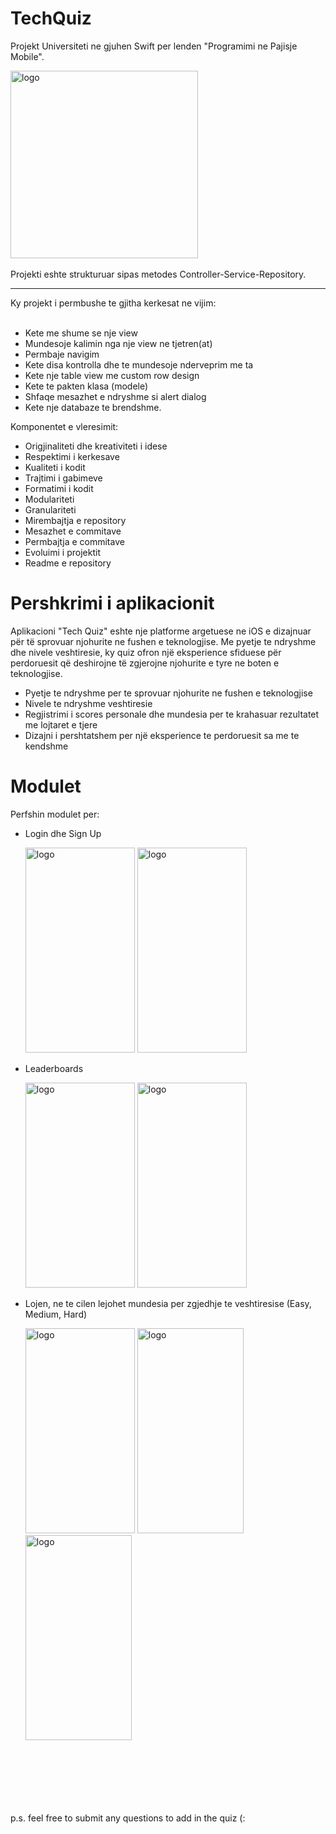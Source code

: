 # TechQuiz
Projekt Universiteti ne gjuhen Swift per lenden "Programimi ne Pajisje Mobile".


<img src="https://github.com/ZanaMisini/TechQuiz/assets/118012775/edd0474d-fd63-49f9-91d4-020fc24afa0e" alt="logo" width="300"/>
<br>
<br>
Projekti eshte strukturuar sipas metodes Controller-Service-Repository.
<hr>
Ky projekt i permbushe te gjitha kerkesat ne vijim: <br><br>

  - Kete me shume se nje view
  - Mundesoje kalimin nga nje view ne tjetren(at)
  - Permbaje navigim
  - Kete disa kontrolla dhe te mundesoje nderveprim me ta
  - Kete nje table view me custom row design
  - Kete te pakten klasa (modele)
  - Shfaqe mesazhet e ndryshme si alert dialog
  - Kete nje databaze te brendshme.
  
  Komponentet e vleresimit: <br>
  
  - Origjinaliteti dhe kreativiteti i idese
  - Respektimi i kerkesave
  - Kualiteti i kodit
  - Trajtimi i gabimeve
  - Formatimi i kodit
  - Modulariteti
  - Granulariteti
  - Mirembajtja e repository
  - Mesazhet e commitave
  - Permbajtja e commitave
  - Evoluimi i projektit
  - Readme e repository

# Pershkrimi i aplikacionit

Aplikacioni "Tech Quiz" eshte nje platforme argetuese ne iOS e dizajnuar për të sprovuar njohurite ne fushen e teknologjise. Me pyetje te ndryshme dhe nivele veshtiresie, ky quiz ofron një eksperience sfiduese për perdoruesit që deshirojne të zgjerojne njohurite e tyre ne boten e teknologjise.

  - Pyetje te ndryshme per te sprovuar njohurite ne fushen e teknologjise
  - Nivele te ndryshme veshtiresie
  - Regjistrimi i scores personale dhe mundesia per te krahasuar rezultatet me lojtaret e tjere
  - Dizajni i pershtatshem per një eksperience te perdoruesit sa me te kendshme

# Modulet
Perfshin modulet per:
  - Login dhe Sign Up
    
    <img src="https://github.com/ZanaMisini/TechQuiz/assets/118012775/320ca7aa-565d-4cf6-ae7f-8cda5c6e052b" alt="logo" width="175" height="328"/>
    <img src="https://github.com/ZanaMisini/TechQuiz/assets/118012775/22c84607-f121-4a06-af23-5db55a5f314e" alt="logo" width="175" height="328"/>
  - Leaderboards
    
    <img src="https://github.com/ZanaMisini/TechQuiz/assets/118012775/e1968d29-4391-4a19-a7e3-bd34c20c79a2" alt="logo" width="175" height="328"/>
    <img src="https://github.com/ZanaMisini/TechQuiz/assets/118012775/dcee17c1-7f9f-49b0-96ea-43a246569d48" alt="logo" width="175" height="328"/>
  - Lojen, ne te cilen lejohet mundesia per zgjedhje te veshtiresise (Easy, Medium, Hard)

    <img src="https://github.com/ZanaMisini/TechQuiz/assets/118012775/86cb57ae-6fb1-40dc-9f92-87f177dfda20" alt="logo" width="175" height="328"/>
    <img src="https://github.com/ZanaMisini/TechQuiz/assets/118012775/5215983b-ce28-4b15-b18a-e6ccefff4e65" alt="logo" width="170" height="328"/>
    <img src="https://github.com/ZanaMisini/TechQuiz/assets/118012775/b7a6467a-18ac-4944-b3bf-bc34dc5cefa2" alt="logo" width="170" height="328"/>
    
    
<br> <br> <br> <br> <br>    
p.s. feel free to submit any questions to add in the quiz (:
    

